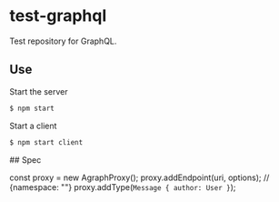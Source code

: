 # test-graphql
Test repository for GraphQL.

## Use
Start the server
```sh
$ npm start
```

Start a client
```sh
$ npm start client
```

## Spec

const proxy = new AgraphProxy();
proxy.addEndpoint(uri, options); // {namespace: ""}
proxy.addType(`Message {
  author: User
}`);
